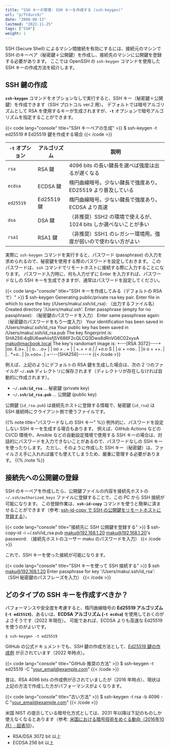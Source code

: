 ```yaml
---
title: "SSH キーの管理: SSH キーを作成する (ssh-keygen)"
url: "p/ftducs9/"
date: "2008-08-13"
lastmod: "2022-11-25"
tags: ["SSH"]
weight: 1
---
```


SSH (Secure Shell) によるマシン間接続を有効にするには、接続元のマシンで SSH のキーペア（秘密鍵＋公開鍵）を作成し、接続先のマシンに公開鍵を登録する必要があります。
ここでは OpenSSH の `ssh-keygen` コマンドを使用した SSH キーの作成方法を紹介します。

SSH 鍵の作成
----

__`ssh-keygen`__ コマンドをオプションなしで実行すると、SSH キー（秘密鍵＋公開鍵）を作成できます（SSH プロトコル ver.2 用）。
デフォルトでは暗号アルゴリズムとして RSA を使用するキーが生成されますが、__`-t`__ オプションで暗号アルゴリズムを指定することができます。

{{< code lang="console" title="SSH キーペアの生成" >}}
$ ssh-keygen -t ed25519  # Ed25519 鍵を作成する場合
{{< /code >}}

| `-t` オプション | アルゴリズム | 説明 |
| ---- | ---- | ---- |
| `rsa` | RSA 鍵 | 4096 bits の長い鍵長を選べば強度は出るが遅くなる |
| `ecdsa` | ECDSA 鍵 | 楕円曲線暗号。少ない鍵長で強度あり。ED25519 より普及している |
| `ed25519` | Ed25519 鍵 | 楕円曲線暗号。少ない鍵長で強度あり。ECDSA より高速 |
| `dsa` | DSA 鍵 | （非推奨）SSH2 の環境で使えるが、1024 bits しか選べないことが多い |
| `rsa1` | RSA1 鍵 | （非推奨）SSH1 のレガシー環境用。強度が弱いので使わない方がよい |


実際に `ssh-keygen` コマンドを実行すると、パスワード (passphrase) の入力を求められるので、秘密鍵を使用する際のパスワードを設定しておきます。
このパスワードは、`ssh` コマンドでリモートホストに接続する際に入力することになります。
パスワード入力時に、何も入力せずに <key>Enter</key> を入力すれば、パスワードなしの SSH キーを生成できますが、通常はパスワードを設定してください。

{{< code lang="console" title="SSH キーを作成してみる（デフォルトの RSA で）" >}}
$ ssh-keygen
Generating public/private rsa key pair.
Enter file in which to save the key (/Users/maku/.ssh/id_rsa): （出力するファイル名）
Created directory '/Users/maku/.ssh'.
Enter passphrase (empty for no passphrase): （秘密鍵のパスワードを入力）
Enter same passphrase again: （秘密鍵のパスワードをもう一度入力）
Your identification has been saved in /Users/maku/.ssh/id_rsa
Your public key has been saved in /Users/maku/.ssh/id_rsa.pub
The key fingerprint is:
SHA256:4qBU6wehiisfj5V686F2cQLCQ3Dws8dRnVG6C02xyxA maku@macbook.local
The key's randomart image is:
+---[RSA 3072]----+
|oo.   E.o+.      |
| o.  . .o+       |
| oo + . +        |
|  +*.+ = o       |
|  +o*.o S        |
|.o + =oo..       |
|o o + ++.        |
|.. *+o..         |
|o.+oo+.          |
+----[SHA256]-----+
{{< /code >}}

例えば、上記のようにデフォルトの RSA 鍵を生成した場合は、次の 2 つのファイルが __`~/.ssh`__ ディレクトリに保存されます（ディレクトリが存在しなければ自動的に作成されます）。

- __`~/.ssh/id_rsa`__ ... 秘密鍵 (private key)
- __`~/.ssh/id_rsa.pub`__ ... 公開鍵 (public key)

公開鍵 (`id_rsa.pub`) は接続先ホストに登録する情報で、秘密鍵 (`id_rsa`) は SSH 接続時にクライアント側で使うファイルです。

{{% note title="パスワードなしの SSH キー" %}}
例外的に、パスワードを設定しない SSH キーを生成する場合もあります。
例えば、GitHub Actions などの CI/CD 環境や、Ansible などの自動設定環境で使用する SSH キーの場合は、対話的にパスワードを入力できないことがあるので、パスワードなしの SSH キーを使ったりします。
ただし、そのように作成した SSH キー（秘密鍵）は、ファイルさえ手に入れれば誰でも使えてしまうため、厳重に管理する必要があります。
{{% /note %}}


接続先への公開鍵の登録
----

SSH のキーペアを作成したら、公開鍵ファイルの内容を接続先ホストの `~/.ssh/authorized_keys` ファイルに登録することで、この PC から SSH 接続が可能になります。
この登録作業は、__`ssh-id-copy`__ コマンドを使うと簡単に済ませることができます（参考: [ssh-id-copy で SSH の公開鍵をリモートホストに登録する](/p/2mzbmw8/)）。

{{< code lang="console" title="接続先に SSH 公開鍵を登録する" >}}
$ ssh-copy-id -i ~/.ssh/id_rsa.pub maku@192.168.1.20
maku@192.168.1.20's password: （接続先ホストのユーザー maku のパスワードを入力）
{{< /code >}}

これで、SSH キーを使った接続が可能になります。

{{< code lang="console" title="SSH キーを使って SSH 接続する" >}}
$ ssh maku@192.168.1.20
Enter passphrase for key '/Users/maku/.ssh/id_rsa': （SSH 秘密鍵のパスフレーズを入力）
{{< /code >}}


どのタイプの SSH キーを作成すべきか？
----

パフォーマンスや安全度を考慮すると、楕円曲線暗号の __Ed25519 アルゴリズム (`-t ed25519`)__、あるいは、__ECDSA アルゴリズム (`-t ecdsa`)__ を使用しておくのがよさそうです（2022 年現在）。
可能であれば、ECDSA よりも高速な Ed25519 を使うのがよいです。

```console
$ ssh-keygen -t ed25519
```

GitHub の公式ドキュメントでも、SSH 鍵の作成方法として、[Ed25519 鍵の作成例](https://docs.github.com/ja/authentication/connecting-to-github-with-ssh/generating-a-new-ssh-key-and-adding-it-to-the-ssh-agent) が示されています（2022 年時点）。

{{< code lang="console" title="GitHub 推奨の方法" >}}
$ ssh-keygen -t ed25519 -C "your_email@example.com"
{{< /code >}}

昔は、RSA 4096 bits の作成例が示されていましたが（2016 年時点）、現状は上記の方法で作成した方がパフォーマンスがよくなります。

{{< code lang="console" title="古い方法" >}}
$ ssh-keygen -t rsa -b 4096 -C "your_email@example.com"
{{< /code >}}

米国 NIST の提示している暗号化方式としては、2031 年以降は下記のものしか使えなくなるとあります（参考: [米国における暗号技術をめぐる動向（2016年10月）: 図表10](https://www.ipa.go.jp/files/000055177.pdf)）。

- RSA/DSA 3072 bit 以上
- ECDSA 256 bit 以上

